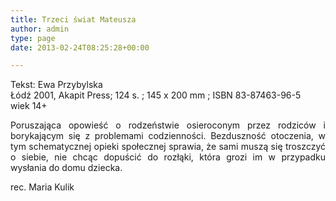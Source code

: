 ```yaml
---
title: Trzeci świat Mateusza
author: admin
type: page
date: 2013-02-24T08:25:28+00:00

---
```

<p style="text-align: justify;">
  Tekst: Ewa Przybylska<br /> Łódź 2001, Akapit Press; 124 s. ; 145 x 200 mm ; ISBN 83-87463-96-5<br /> wiek 14+
</p>

<p style="text-align: justify;">
  Poruszająca opowieść o rodzeństwie osieroconym przez rodziców i borykającym się z problemami codzienności. Bezduszność otoczenia, w tym schematycznej opieki społecznej sprawia, że sami muszą się troszczyć o siebie, nie chcąc dopuścić do rozłąki, która grozi im w przypadku wysłania do domu dziecka.
</p>

<p style="text-align: justify;">
  rec. Maria Kulik
</p>